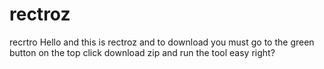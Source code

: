 # rectroz
recrtro
Hello and this is rectroz and to download you must go to the green button on the top click download zip and run the tool easy right?
